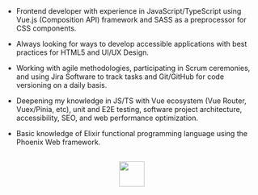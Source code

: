 ##

- Frontend developer with experience in JavaScript/TypeScript using Vue.js (Composition API) framework and SASS as a preprocessor for CSS components.
- Always looking for ways to develop accessible applications with best practices for HTML5 and UI/UX Design. 
- Working with agile methodologies, participating in Scrum ceremonies, and using Jira Software to track tasks and Git/GitHub for code versioning on a daily basis. 

- Deepening my knowledge in JS/TS with Vue ecosystem (Vue Router, Vuex/Pinia, etc), unit and E2E testing, software project architecture, accessibility, SEO, and web performance optimization.

- Basic knowledge of Elixir functional programming language using the Phoenix Web framework.
  
##
  
<div align="center"> 
  <a alt="Linkedin" href="https://www.linkedin.com/in/anybuss/"><img width="50px" height="50px" src="https://cdn.jsdelivr.net/gh/devicons/devicon/icons/linkedin/linkedin-original.svg"></a>
</div>
  
##
